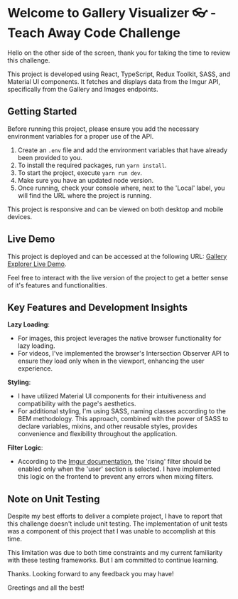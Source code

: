 # Welcome to Gallery Visualizer 👓 - Teach Away Code Challenge

Hello on the other side of the screen, thank you for taking the time to review this challenge.

This project is developed using React, TypeScript, Redux Toolkit, SASS, and Material UI components. It fetches and displays data from the Imgur API, specifically from the Gallery and Images endpoints.

## Getting Started

Before running this project, please ensure you add the necessary environment variables for a proper use of the API.

1. Create an `.env` file and add the environment variables that have already been provided to you.
2. To install the required packages, run `yarn install`.
3. To start the project, execute `yarn run dev`.
4. Make sure you have an updated node version.
5. Once running, check your console where, next to the 'Local' label, you will find the URL where the project is running.

This project is responsive and can be viewed on both desktop and mobile devices.

## Live Demo

This project is deployed and can be accessed at the following URL: [Gallery Explorer Live Demo](https://gallery-explorer.vercel.app/).

Feel free to interact with the live version of the project to get a better sense of it's features and functionalities.

## Key Features and Development Insights

**Lazy Loading**:

- For images, this project leverages the native browser functionality for lazy loading.
- For videos, I've implemented the browser's Intersection Observer API to ensure they load only when in the viewport, enhancing the user experience.

**Styling**:

- I have utilized Material UI components for their intuitiveness and compatibility with the page's aesthetics.
- For additional styling, I'm using SASS, naming classes according to the BEM methodology. This approach, combined with the power of SASS to declare variables, mixins, and other reusable styles, provides convenience and flexibility throughout the application.

**Filter Logic**:

- According to the [Imgur documentation](<https://apidocs.imgur.com/#eff60e84-5781-4c12-926a-208dc4c7cc94:~:text=viral%20%7C%20top%20%7C%20time%20%7C%20%7C%20rising%20(only%20available%20with%20user%20section).%20Defaults%20to%20viral>), the 'rising' filter should be enabled only when the 'user' section is selected. I have implemented this logic on the frontend to prevent any errors when mixing filters.

## Note on Unit Testing

Despite my best efforts to deliver a complete project, I have to report that this challenge doesn't include unit testing. The implementation of unit tests was a component of this project that I was unable to accomplish at this time.

This limitation was due to both time constraints and my current familiarity with these testing frameworks. But I am committed to continue learning.

Thanks. Looking forward to any feedback you may have!

Greetings and all the best!
